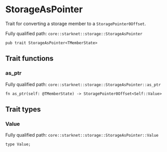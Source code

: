 # StorageAsPointer

Trait for converting a storage member to a `StoragePointer0Offset`.

Fully qualified path: `core::starknet::storage::StorageAsPointer`

<pre><code class="language-rust">pub trait StorageAsPointer&lt;TMemberState&gt;</code></pre>

## Trait functions

### as_ptr

Fully qualified path: `core::starknet::storage::StorageAsPointer::as_ptr`

<pre><code class="language-rust">fn as_ptr(self: @TMemberState) -&gt; StoragePointer0Offset&lt;Self::Value&gt;</code></pre>


## Trait types

### Value

Fully qualified path: `core::starknet::storage::StorageAsPointer::Value`

<pre><code class="language-rust">type Value;</code></pre>


